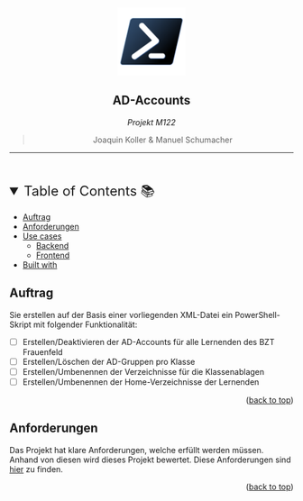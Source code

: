 <div id="top" arial-hidden="true"></div>

<div align="center" style="margin: 50px 0px">
  <img src="assets/psIcon.png" alt="Powershell Logo" title="PowerShell" width="120px">

## AD-Accounts

_Projekt M122_

> Joaquin Koller & Manuel Schumacher

---

</div>

<!-- TABLE OF CONTENTS -->
<details open>
  <summary style="font-size:1.5rem">Table of Contents 📚</summary>
  
  - [Auftrag](#auftrag)
  - [Anforderungen](#anforderungen)
  - [Use cases](#use-cases)
    - [Backend](#backend)
    - [Frontend](#frontend)
  - [Built with](#built-with)

</details>

<!-- ABOUT THE PROJECT -->

## Auftrag

Sie erstellen auf der Basis einer vorliegenden XML-Datei ein PowerShell-Skript mit folgender Funktionalität:

- [ ] Erstellen/Deaktivieren der AD-Accounts für alle Lernenden des BZT Frauenfeld
- [ ] Erstellen/Löschen der AD-Gruppen pro Klasse
- [ ] Erstellen/Umbenennen der Verzeichnisse für die Klassenablagen
- [ ] Erstellen/Umbenennen der Home-Verzeichnisse der Lernenden

<p align="right">(<a href="#top">back to top</a>)</p>

## Anforderungen

Das Projekt hat klare Anforderungen, welche erfüllt werden müssen. Anhand von diesen wird dieses Projekt bewertet. Diese Anforderungen sind [hier](Anforderungen.md) zu finden.

<p align="right">(<a href="#top">back to top</a>)</p>

<!-- Maybe? -->
<!-- https://dev.to/omiossec/unit-testing-in-powershell-introduction-to-pester-1de7 -->
